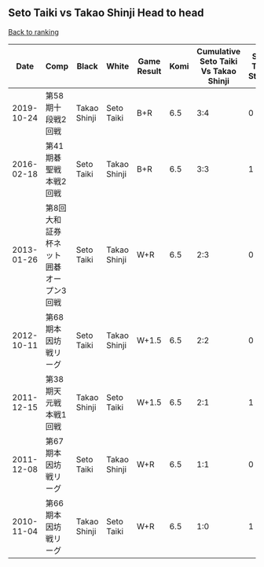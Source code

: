 ## Seto Taiki vs Takao Shinji Head to head

[Back to ranking](../../index.md)




| **Date** | **Comp** | **Black** | **White** | **Game Result** | **Komi** | **Cumulative Seto Taiki Vs Takao Shinji** | **Seto Taiki Streak** | **Takao Shinji Streak** | 
| --- | --- | --- | --- | --- | --- | --- | --- | --- |
| 2019-10-24 | 第58期十段戦2回戦 | Takao Shinji | Seto Taiki | B+R | 6.5 | 3:4 | 0 | 1 | 
| 2016-02-18 | 第41期碁聖戦本戦2回戦 | Seto Taiki | Takao Shinji | B+R | 6.5 | 3:3 | 1 | 0 | 
| 2013-01-26 | 第8回大和証券杯ネット囲碁オープン3回戦 | Seto Taiki | Takao Shinji | W+R | 6.5 | 2:3 | 0 | 2 | 
| 2012-10-11 | 第68期本因坊戦リーグ | Seto Taiki | Takao Shinji | W+1.5 | 6.5 | 2:2 | 0 | 1 | 
| 2011-12-15 | 第38期天元戦本戦1回戦 | Takao Shinji | Seto Taiki | W+1.5 | 6.5 | 2:1 | 1 | 0 | 
| 2011-12-08 | 第67期本因坊戦リーグ | Seto Taiki | Takao Shinji | W+R | 6.5 | 1:1 | 0 | 1 | 
| 2010-11-04 | 第66期本因坊戦リーグ | Takao Shinji | Seto Taiki | W+R | 6.5 | 1:0 | 1 | 0 |




